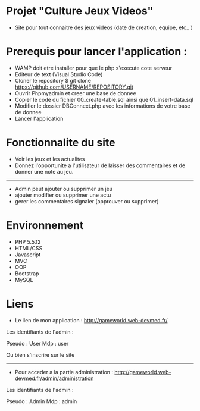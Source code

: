 # Projet "Culture Jeux Videos"

* Site pour tout connaitre des jeux videos (date de creation, equipe, etc.. )

# Prerequis pour lancer l'application :

* WAMP doit etre installer pour que le php s'execute cote serveur
* Editeur de text (Visual Studio Code)
* Cloner le repository $ git clone https://github.com/USERNAME/REPOSITORY.git
* Ouvrir Phpmyadmin et creer une base de donnee
* Copier le code du fichier 00_create-table.sql ainsi que 01_insert-data.sql
* Modifier le dossier DBConnect.php avec les informations de votre base de donnee
* Lancer l'application

# Fonctionnalite du site

* Voir les jeux et les actualites 
* Donnez l'opportunite a l'utilisateur de laisser des commentaires et de donner une note au jeu.

-----------------

* Admin peut ajouter ou supprimer un jeu
* ajouter modifier ou supprimer une actu
* gerer les commentaires signaler (approuver ou supprimer)

# Environnement

* PHP 5.5.12
* HTML/CSS
* Javascript
* MVC
* OOP
* Bootstrap
* MySQL

# Liens 

* Le lien de mon application : http://gameworld.web-devmed.fr/

Les identifiants de l'admin :

Pseudo : User
Mdp : user

Ou bien s'inscrire sur le site

-----------------

* Pour acceder a la partie administration : http://gameworld.web-devmed.fr/admin/administration

Les identifiants de l'admin :

Pseudo : Admin
Mdp : admin



